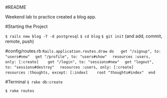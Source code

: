 #README

Weekend lab to practice created a blog app.

#Starting the Project

```$ rails new blog -T -d postgresql```
```$ cd blog```
```$ git init``` (and add, commit, remote, push)

#config/routes.rb
```Rails.application.routes.draw do```
``` ```
```	get "/signup", to: "users#new"```
```  get "/profile", to: "users#show"```
```  resources :users, only: [:create]```
``` ```
```  get "/login", to: "sessions#new"```
```  get "logout", to: "sessions#destroy"```
```  resources :users, only: [:create]```
``` ```
```  resources :thoughts, except: [:index]```
``` ```
```  root "thoughts#index"```
``` ```
```end```

#Terminal
```$ rake db:create```

```$ rake routes```
